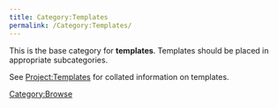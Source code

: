 ```yaml
---
title: Category:Templates
permalink: /Category:Templates/
---
```


This is the base category for **templates**. Templates should be placed
in appropriate subcategories.

See [Project:Templates](Project:Templates "wikilink") for collated
information on templates.

[Category:Browse](Category:Browse "wikilink")